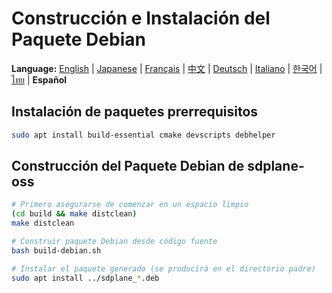 # Construcción e Instalación del Paquete Debian

**Language:** [English](../en/build-debian-package.md) | [Japanese](../ja/build-debian-package.md) | [Français](../fr/build-debian-package.md) | [中文](../zh/build-debian-package.md) | [Deutsch](../de/build-debian-package.md) | [Italiano](../it/build-debian-package.md) | [한국어](../ko/build-debian-package.md) | [ไทย](../th/build-debian-package.md) | **Español**

## Instalación de paquetes prerrequisitos
```bash
sudo apt install build-essential cmake devscripts debhelper
```

## Construcción del Paquete Debian de sdplane-oss
```bash
# Primero asegurarse de comenzar en un espacio limpio
(cd build && make distclean)
make distclean

# Construir paquete Debian desde código fuente
bash build-debian.sh

# Instalar el paquete generado (se producirá en el directorio padre)
sudo apt install ../sdplane_*.deb
```